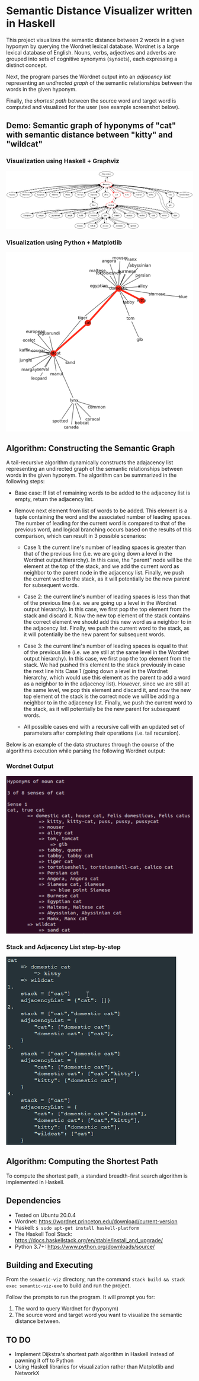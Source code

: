 # Semantic Distance Visualizer written in Haskell

This project visualizes the semantic distance between 2 words in a given hyponym by querying the Wordnet lexical database. Wordnet is a large lexical database of English. Nouns, verbs, adjectives and adverbs are grouped into sets of cognitive synonyms (synsets), each expressing a distinct concept.

Next, the program parses the Wordnet output into an *adjacency list* representing an *undirected graph* of the semantic relationships between the words in the given hyponym. 

Finally, the *shortest path* between the source word and target word is computed and visualized for the user (see example screenshot below).


## Demo: Semantic graph of hyponyms of "cat" with semantic distance between "kitty" and "wildcat"

### Visualization using Haskell + Graphviz
<img src="output_graphs/LabelledSemanticGraph.png">

### Visualization using Python + Matplotlib
<img src="static/demo.png">

## Algorithm: Constructing the Semantic Graph

A tail-recursive algorithm dynamically constructs the adajacency list representing an undirected graph of the semantic relationships between words in the given hyponym. The algorithm can be summarized in the following steps:
  
 - Base case: If list of remaining words to be added to the adjacency list is empty, return the adjacency list.

 - Remove next element from list of words to be added. This element is a tuple containing the word and the associated number of leading spaces. The number of leading for the current word is compared to that of the previous word, and logical branching occurs based on the results of this comparison, which can result in 3 possible scenarios:

	- Case 1: the current line's number of leading spaces is greater than that of the previous line (i.e. we are going down a level in the Wordnet output hierarchy). In this case, the "parent" node will be the element at the top of the stack, and we add the current word as  neighbor to the parent node in the adjacency list. Finally, we push the current word to the stack, as it will potentially be the new parent for subsequent words.

	- Case 2: the current line's number of leading spaces is less than that of the previous line (i.e. we are going up a level in the Wordnet output hierarchy). In this case, we first pop the top element from the stack and discard it. Now the new top element of the stack contains the correct element we should add this new word as a neighbor to in the adjacency list. Finally, we push the current word to the stack, as it will potentially be the new parent for subsequent words. 

	- Case 3: the current line's number of leading spaces is equal to that of the previous line (i.e. we are still at the same level in the Wordnet output hierarchy). In this case, we first pop the top element from the stack. We had pushed this element to the stack previously in case the next line hits Case 1 (going down a level in the Wordnet hierarchy, which would use this element as the parent to add a word as a neighbor to in the adjacency list). However, since we are still at the same level, we pop this element and discard it, and now the new top element of the stack is the correct node we will be adding a neighbor to in the adjacency list. Finally, we push the current word to the stack, as it will potentially be the new parent for subsequent words. 

	- All possible cases end with a recursive call with an updated set of parameters after completing their operations (i.e. tail recursion).
  

 Below is an example of the data structures through the course of the algorithms execution while parsing the following Wordnet output:

 ### Wordnet Output
  <img src="static/wnoutput.png"/>

 ### Stack and Adjacency List step-by-step
  <img src="static/data_structures4.png"/>


## Algorithm: Computing the Shortest Path
To compute the shortest path, a standard breadth-first search algorithm is implemented in Haskell.


## Dependencies
- Tested on Ubuntu 20.0.4
- Wordnet: https://wordnet.princeton.edu/download/current-version
- Haskell: `$ sudo apt-get install haskell-platform`
- The Haskell Tool Stack: https://docs.haskellstack.org/en/stable/install_and_upgrade/
- Python 3.7+: https://www.python.org/downloads/source/

## Building and Executing
From the `semantic-viz` directory, run the command `stack build && stack exec semantic-viz-exe` to build and run the project.

Follow the prompts to run the program. It will prompt you for:

1. The word to query Wordnet for (hyponym)
2. The source word and target word you want to visualize the semantic distance between.


## TO DO
- Implement Dijkstra's shortest path algorithm in Haskell instead of pawning it off to Python
- Using Haskell libraries for visualization rather than Matplotlib and NetworkX
